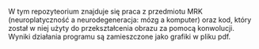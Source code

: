 W tym repozyteorium znajduje się praca z przedmiotu MRK (neuroplatyczność a neurodegeneracja: mózg a komputer) oraz kod, który został w niej użyty do przekształcenia obrazu za pomocą konwolucji.
Wyniki działania programu są zamieszczone jako grafiki w pliku pdf. 
